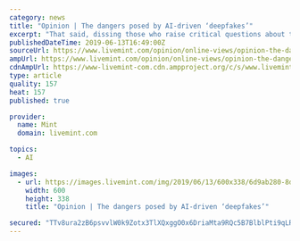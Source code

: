 ```yaml
---
category: news
title: "Opinion | The dangers posed by AI-driven ‘deepfakes’"
excerpt: "That said, dissing those who raise critical questions about the evolution of AI algorithms that are becoming increasingly sophisticated smacks of overconfidence. There are genuine concerns. There’s the clear danger that “deepfakes\"—AI-powered ..."
publishedDateTime: 2019-06-13T16:49:00Z
sourceUrl: https://www.livemint.com/opinion/online-views/opinion-the-dangers-posed-by-ai-driven-deepfakes-1560444219701.html
ampUrl: https://www.livemint.com/opinion/online-views/opinion-the-dangers-posed-by-ai-driven-deepfakes/amp-1560444219701.html
cdnAmpUrl: https://www-livemint-com.cdn.ampproject.org/c/s/www.livemint.com/opinion/online-views/opinion-the-dangers-posed-by-ai-driven-deepfakes/amp-1560444219701.html
type: article
quality: 157
heat: 157
published: true

provider:
  name: Mint
  domain: livemint.com

topics:
  - AI

images:
  - url: https://images.livemint.com/img/2019/06/13/600x338/6d9ab280-8de7-11e9-a284-ae012b722972_1560444218598_1560444438004.jpg
    width: 600
    height: 338
    title: "Opinion | The dangers posed by AI-driven ‘deepfakes’"

secured: "TTv8ura2zB6psvvlW0k9Zotx3TlXQxggO0x6DriaMta9RQc5B7BlblPti9qLR1p7fsrZ5QGXnNo/RKw5eh4riWV57aoRjp4HpdiwMuVeRJk+w1MZKjF1ROo75y1FhVf+aug3EkjGYQDm/bpochPrp5bej4Gl01KI8aTehhkOSzd7IqlbwPT+INOpAJ+WCMa7U63orRg7kd2Jl5pO+ttnf+iLwPskInpJPs+LTZsu6TeJfgBKHWpwTPc0a0jhGQqoaaj2iHsvOrA5/aWRaqn1Bw==;8N0SwL5n4UrJ4M1XIU/O5w=="
---
```


